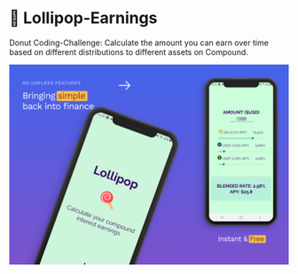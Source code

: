 # 🍭 Lollipop-Earnings
Donut Coding-Challenge: Calculate the amount you can earn over time based on different distributions to different assets on Compound.

![app-screenshots](assets/img/lollipop-screen.png)
